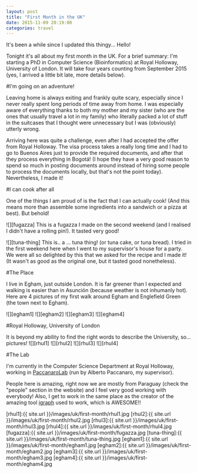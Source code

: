 ```yaml
---
layout: post
title: "First Month in the UK"
date: 2015-11-09 20:19:00
categories: travel
---
```


It's been a while since I updated this thingy... Hello!

Tonight it's all about my first month in the UK. For a brief summary: I'm starting a PhD in Computer Science (Bioinformatics) at Royal Holloway, University of London. It will take four years counting from September 2015 (yes, I arrived a little bit late, more details below).

#I'm going on an adventure!

Leaving home is always exiting and frankly quite scary, especially since I never really spent long periods of time away from home. I was especially aware of everything thanks to both my mother and my sister (who are the ones that usually travel a lot in my family) who literally packed a lot of stuff in the suitcases that I thought were unnecessary but I was (obviously) utterly wrong.

Arriving here was quite a challenge, even after I had accepted the offer from Royal Holloway. The visa process takes a really long time and I had to go to Buenos Aires just to provide the required documents, and after that they process everything in Bogotá! (I hope they have a very good reason to spend so much in posting documents around instead of hiring some people to process the documents locally, but that's not the point today). Nevertheless, I made it! 

#I can cook after all

One of the things I am proud of is the fact that I can actually cook! (And this means more than assemble some ingredients into a sandwich or a pizza at best). But behold!

![][fugazza]
This is a fugazza I made on the second weekend (and I realised I didn't have a rolling pin!). It tasted very good! 

![][tuna-thing]
This is.. a ... tuna thing! (or tuna cake, or tuna bread). I tried in the first weekend here when I went to my supervisor's house for a party. We were all so delighted by this that we asked for the recipe and I made it! (It wasn't as good as the original one, but it tasted good nonetheless).

#The Place

I live in Egham, just outside London. It is far greener than I expected and walking is easier than in Asunción (because weather is not inhumanly hot). Here are 4 pictures of my first walk around Egham and Englefield Green (the town next to Egham).

![][egham1]
![][egham2]
![][egham3]
![][egham4]

#Royal Holloway, University of London

It is beyond my ability to find the right words to describe the University, so... pictures!
![][rhul1]
![][rhul2]
![][rhul3]
![][rhul4]

#The Lab

I'm currently in the Computer Science Department at Royal Holloway, working in [PaccanaroLab](http://www.paccanarolab.org) (run by Alberto Paccanaro, my supervisor).

People here is amazing, right now we are mostly from Paraguay (check the "people" section in the website) and I feel very good working with everybody! Also, I get to work in the same place as the creator of the amazing tool [igraph](http://igraph.org) used to work, which is AWESOME!!


[rhul1]:{{ site.url }}/images/uk/first-month/rhul1.jpg
[rhul2]:{{ site.url }}/images/uk/first-month/rhul2.jpg
[rhul3]:{{ site.url }}/images/uk/first-month/rhul3.jpg
[rhul4]:{{ site.url }}/images/uk/first-month/rhul4.jpg
[fugazza]:{{ site.url }}/images/uk/first-month/fugazza.jpg
[tuna-thing]:{{ site.url }}/images/uk/first-month/tuna-thing.jpg
[egham1]:{{ site.url }}/images/uk/first-month/egham1.jpg
[egham2]:{{ site.url }}/images/uk/first-month/egham2.jpg
[egham3]:{{ site.url }}/images/uk/first-month/egham3.jpg
[egham4]:{{ site.url }}/images/uk/first-month/egham4.jpg
